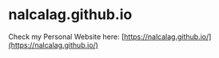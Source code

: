 # nalcalag.github.io

Check my Personal Website here: [https://nalcalag.github.io/](https://nalcalag.github.io/)
